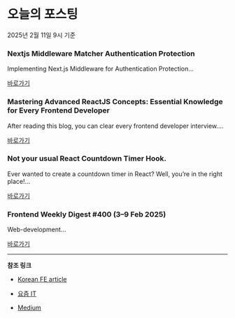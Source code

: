 # 오늘의 포스팅 
2025년 2월 11일 9시 기준 

### Nextjs Middleware Matcher Authentication Protection 

 Implementing Next.js Middleware for Authentication Protection... 

 [바로가기](https://medium.com/m/signin?actionUrl=https%3A%2F%2Fmedium.com%2F_%2Fbookmark%2Fp%2Fdce48e8f7397&operation=register&redirect=https%3A%2F%2Fmedium.com%2F%40ahmadtibibi%2Fnextjs-middleware-matcher-authentication-protection-dce48e8f7397&source=---recommended_stories---nextjs---0-84----------------bookmark_preview----edaf0cf1_84ce_4e47_aebe_5bb7f9cf2ced-------) 

### Mastering Advanced ReactJS Concepts: Essential Knowledge for Every Frontend Developer 

 After reading this blog, you can clear every frontend developer interview.... 

 [바로가기](https://medium.com/m/signin?actionUrl=https%3A%2F%2Fmedium.com%2F_%2Fbookmark%2Fp%2F8123cf0b13ab&operation=register&redirect=https%3A%2F%2Fmedium.com%2F%40shivambhadani_%2Fmastering-advanced-reactjs-concepts-essential-knowledge-for-every-frontend-developer-8123cf0b13ab&source=---recommended_stories---front_end_development---0-84----------------bookmark_preview----98573393_d4ed_4482_ba02_471f9ccb655d-------) 

### Not your usual React Countdown Timer Hook. 

 Ever wanted to create a countdown timer in React? Well, you’re in the right place!... 

 [바로가기](https://medium.com/m/signin?actionUrl=https%3A%2F%2Fmedium.com%2F_%2Fbookmark%2Fp%2F20156d5e1256&operation=register&redirect=https%3A%2F%2Fachinthaisuru444.medium.com%2Fnot-your-usual-react-countdown-timer-hook-20156d5e1256&source=---recommended_stories---react---0-84----------------bookmark_preview----41fdeb96_d571_4a84_9dd1_7ef516289f76-------) 

### Frontend Weekly Digest #400 (3–9 Feb 2025) 

 Web-development... 

 [바로가기](https://medium.com/m/signin?actionUrl=https%3A%2F%2Fmedium.com%2F_%2Fbookmark%2Fp%2Fb09148b0499e&operation=register&redirect=https%3A%2F%2Ffrontender-ua.medium.com%2Ffrontend-weekly-digest-400-3-9-feb-2025-b09148b0499e&source=---recommended_stories---javascript---0-84----------------bookmark_preview----18ed4025_4f02_4a35_8b93_daa34c47fe83-------) 

---

**참조 링크**

- [Korean FE article](https://kofearticle.substack.com) 

- [요즘 IT](https://yozm.wishket.com/magazine) 

- [Medium](https://medium.com) 

